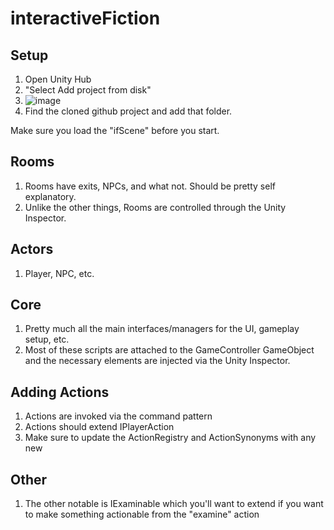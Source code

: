 # interactiveFiction

## Setup
1. Open Unity Hub
2. "Select Add project from disk"
3. ![image](https://github.com/user-attachments/assets/9416fd4a-d36b-479b-a762-22a4fda393bf)
4. Find the cloned github project and add that folder.

Make sure you load the "ifScene" before you start.

## Rooms
1. Rooms have exits, NPCs, and what not. Should be pretty self explanatory.
1. Unlike the other things, Rooms are controlled through the Unity Inspector.

## Actors
1. Player, NPC, etc.

## Core
1. Pretty much all the main interfaces/managers for the UI, gameplay setup, etc.
2. Most of these scripts are attached to the GameController GameObject and the necessary elements are injected via the Unity Inspector.

## Adding Actions
1. Actions are invoked via the command pattern
1. Actions should extend IPlayerAction
1. Make sure to update the ActionRegistry and ActionSynonyms with any new 

## Other
1. The other notable is IExaminable which you'll want to extend if you want to make something actionable from the "examine" action
